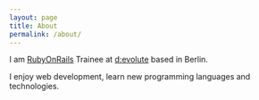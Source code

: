```yaml
---
layout: page
title: About
permalink: /about/
---
```


I am [RubyOnRails](http://rubyonrails.org/) Trainee at [d:evolute](http://devolute.org/en/service) based in Berlin.

I enjoy web development, learn new programming languages and technologies.
